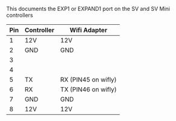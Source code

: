 This documents the EXP1 or EXPAND1 port on the SV and SV Mini controllers

| Pin | Controller | Wifi Adapter        |
|-----|------------|---------------------|
| 1   | 12V        | 12V                 |
| 2   | GND        | GND                 |
| 3   |            |                     |
| 4   |            |                     |
| 5   | TX         | RX (PIN45 on wifly) |
| 6   | RX         | TX (PIN46 on wifly) |
| 7   | GND        | GND                 |
| 8   | 12V        | 12V                 |
